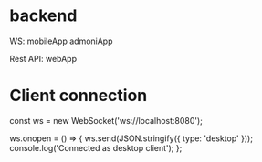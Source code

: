 # backend

WS:
mobileApp
admoniApp

Rest API:
webApp

# Client connection

const ws = new WebSocket('ws://localhost:8080');

ws.onopen = () => {
ws.send(JSON.stringify({ type: 'desktop' }));
console.log('Connected as desktop client');
};

#
